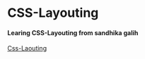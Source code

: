 # CSS-Layouting
#### Learing CSS-Layouting from sandhika galih
[Css-Laouting](https://www.youtube.com/playlist?list=PLFIM0718LjIUu4Ju9GUL5zpLcuq08TKYr)
